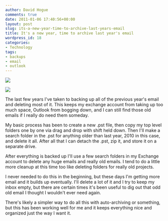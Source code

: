 ```yaml
---
author: David Hogue
comments: true
date: 2011-01-06 17:40:56+00:00
layout: post
slug: its-a-new-year-time-to-archive-last-years-email
title: It's a new year, time to archive last year's email
wordpress_id: 18
categories:
- Technology
tags:
- backups
- email
- outlook
---
```




[![](https://davidhogue.com/wp-uploads/2011/01/Outlook-New-pst-238x300.png)](https://davidhogue.com/wp-uploads/2011/01/Outlook-New-pst.png)

[![](https://davidhogue.com/wp-uploads/2011/01/Outlook-Copy-Folder-209x300.png)](https://davidhogue.com/wp-uploads/2011/01/Outlook-Copy-Folder.png)





The last few years I've taken to backing up all of the previous year's email and deleting most of it.  This keeps my exchange account from taking up too much space, Outlook from bogging down, and I can still find those old emails if I really do need them someday.

My basic process has been to create a new .pst file, then copy my top level folders one by one via drag and drop with shift held down.  Then I'll make a search folder in the .pst for anything older than last year, 2010 in this case, and delete it all.  After all that I can detach the .pst, zip it, and store it on a separate drive.

After everything is backed up I'll use a few search folders in my Exchange account to delete any huge emails and really old emails.  I tend to do a little more cleanup at this time too like deleting folders for really old projects.

I never needed to do this in the beginning, but these days I'm getting more email and it builds up eventually.  I'll delete a lot of it and I try to keep my inbox empty, but there are certain times it's been useful to dig out that odd old email I thought I wouldn't ever need again.

There's likely a simpler way to do all this with auto-archiving or something, but this has been working well for me and it keeps everything nice and organized just the way I want it.
